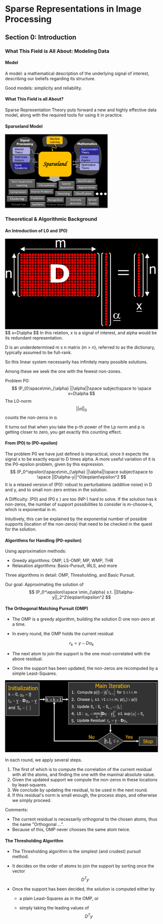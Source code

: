 # Sparse Representations in Image Processing

## Section 0: Introduction

### What This Field is All About: Modeling Data

#### Model

A model: a mathematical description of the underlying signal of interest, describing our beliefs regarding its structure.

Good models: simplicity and reliability.

#### What This Field is all About?

Sparse Representation Theory puts forward a new and highly effective data model, along with the required tools for using it in practice.

#### Sparseland Model

<img src="Sparse Representations in Image Processing.assets/sparseland.png" style="zoom: 33%;" />

### Theoretical & Algorithmic Background

#### An Introduction of L0 and (P0)

<img src="Sparse Representations in Image Processing.assets/relation.png" alt="image-20210120162212238" style="zoom:67%;" />
$$
x=D\alpha
$$
In this relation, x is a signal of interest, and alpha would be its redundant representation.

D is an underdetermined m x n matrix (m > n), referred to as the dictionary, typically assumed to be full-rank.

So this linear system necessarily has infinitely many possible solutions.

Among these we seek the one with the fewest non-zones.

Problem P0:
$$
(P_0)\space\min_{\alpha} ||\alpha||\space subject\space to \space x=D\alpha
$$
The L0-norm
$$
||\alpha||_0
$$
counts the non-zeros in α.

It turns out that when you take the p-th power of the Lp norm and p is getting closer to zero, you get exactly this counting effect.

#### From (P0) to (P0-epsilon)

The problem P0 we have just defined is impractical, since it expects the signal x to be exactly equal to D times alpha. A more useful variation of it is the P0-epsilon problem, given by this expression.
$$
(P_0^\epsilon)\space\min_{\alpha} ||\alpha||\space subject\space to \space ||D\alpha-y||^0\leqslant\epsilon^2
$$
It is a relaxed version of (P0): robust to perturbations (additive noise) in D and y, and to small non-zero entries in the solution.

A Difficulty: (P0) and (P0 ε ) are too (NP-) hard to solve. If the solution has k non-zeros, the number of support possibilities to consider is m-choose-k, which is exponential in m.

Intuitively, this can be explained by the exponential number of possible supports (location of the non-zeros) that need to be checked in the quest for the solution.

#### Algorithms for Handling (P0-epsilon)

Using approximation methods:

- Greedy algorithms: OMP, LS-OMP, MP, WMP, THR
- Relaxation algorithms: Basis-Pursuit, IRLS, and more

Three algorithms in detail: OMP, Thresholding, and Basic Pursuit.

Our goal: Approximating the solution of
$$
(P_0^\epsilon)\space \min_{\alpha} s.t. ||D\alpha-y||_2^2\leqslant\epsilon^2
$$

#### The Orthogonal Matching Pursuit (OMP)

- The OMP is a greedy algorithm, building the solution D one non-zero at a time.

- In every round, the OMP holds the current residual 

$$
r_k=y-D\alpha_k
$$

- The next atom to join the support is the one most-correlated with the above residual.

- Once the support has been updated, the non-zeros are recomputed by a simple Least-Squares.

<img src="Sparse Representations in Image Processing.assets/OMP.png" alt="OMP" style="zoom: 50%;" />

In each round, we apply several steps.

1. The first of which is to compute the correlation of the current residual with all the atoms, and finding the one with the maximal absolute value.
2. Given the updated support we compute the non-zeros in these locations by least-squares.
3. We conclude by updating the residual, to be used in the next round.
4. If this residual's norm is small enough, the process stops, and otherwise we simply proceed.

Comments:

- The current residual is necessarily orthogonal to the chosen atoms, thus the name "Orthogonal ...".
- Because of this, OMP never chooses the same atom twice.

#### The Thresholding Algorithm

- The Thresholding algorithm is the simplest (and crudest) pursuit method.

- It decides on the order of atoms to join the support by sorting once the vector 
  $$
  D^Ty
  $$

- Once the support has been decided, the solution is computed either by 
  - a plain Least-Squares as in the OMP, or

  - simply taking the leading values of 
    $$
    D^Ty
    $$


